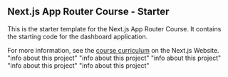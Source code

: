 ## Next.js App Router Course - Starter

This is the starter template for the Next.js App Router Course. It contains the starting code for the dashboard application.

For more information, see the [course curriculum](https://nextjs.org/learn) on the Next.js Website.
"info about this project" 
"info about this project" 
"info about this project" 
"info about this project" 
"info about this project" 

